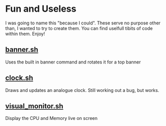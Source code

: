 # Fun and Useless
I was going to name this "because I could".  These serve no purpose other than, I wanted to try to create them.  You can find uselfull tibits of code within them. Enjoy!

## [banner.sh](https://github.com/thedzy/Shell/blob/master/Fun_and_useless/banner.sh)
Uses the built in banner command and rotates it for a top banner

## [clock.sh](https://github.com/thedzy/Shell/blob/master/Fun_and_useless/clock.sh)
Draws and updates an analogue clock.  Still working out a bug, but works.

## [visual_monitor.sh](https://github.com/thedzy/Shell/blob/master/Fun_and_useless/visual_monitor.sh)
Display the CPU and Memory live on screen

